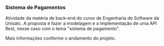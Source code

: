 ### Sistema de Pagamentos

Atividade da matéria de back-end do curso de Engenharia de Software da Unisatc. A proposta é fazer a modelagem e a implementação de uma API Rest, nesse caso com o tema "sistema de pagamento".

Mais informações conforme o andamento do projeto.
